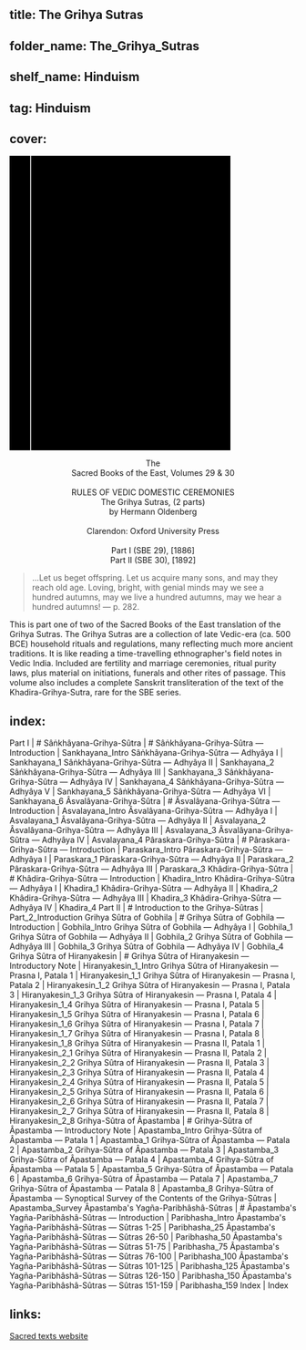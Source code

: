 ## title: The Grihya Sutras
## folder_name: The_Grihya_Sutras
## shelf_name: Hinduism
## tag: Hinduism
## cover: 
<div class="urantiapedia-book-front urantiapedia-book-hindu">
<svg xmlns="http://www.w3.org/2000/svg" width="102.6mm" height="136.8mm" viewBox="0 0 102.6 136.8" version="1.1">
	<g transform="translate(-7,-5)">
		<rect width="9.6" height="136.8" x="7" y="5" />
		<rect width="96.9" height="136.8" x="17" y="5" />
		<text style="font-size:5px" x="61" y="22">Hermann Oldenberg (tr.)</text>
		<text style="font-size:4px" x="61" y="125">1886-1892</text>
		<text style="font-size:9px" x="61" y="60">The Grihya Sutras</text>
		<text style="font-size:9px" x="61" y="70">(2 parts)</text>
	</g>
</svg>
</div>

<p style="text-align:center;">
The<br>
Sacred Books of the East, Volumes 29 & 30<br>
<br>
RULES OF VEDIC DOMESTIC CEREMONIES<br>
<span class="text-h3">The Grihya Sutras, (2 parts)</span><br>
<span class="text-h5">by Hermann Oldenberg</span><br>
<br>
Clarendon: Oxford University Press<br>
<br>
Part I (SBE 29), [1886]<br>
Part II (SBE 30), [1892]<br>
</p>

> ...Let us beget offspring.
> Let us acquire many sons, and may they reach old age.
> Loving, bright, with genial minds may we see a hundred autumns,
> may we live a hundred autumns, may we hear a hundred autumns!
> — p. 282.

This is part one of two of the Sacred Books of the East translation of the Grihya Sutras. The Grihya Sutras are a collection of late Vedic-era (ca. 500 BCE) household rituals and regulations, many reflecting much more ancient traditions. It is like reading a time-travelling ethnographer's field notes in Vedic India. Included are fertility and marriage ceremonies, ritual purity laws, plus material on initiations, funerals and other rites of passage. This volume also includes a complete Sanskrit transliteration of the text of the Khadira-Grihya-Sutra, rare for the SBE series.

## index:
Part I | #
	Sâṅkhâyana-Grihya-Sûtra | #
		Sâṅkhâyana-Grihya-Sûtra — Introduction | Sankhayana_Intro
		Sâṅkhâyana-Grihya-Sûtra — Adhyâya I | Sankhayana_1
		Sâṅkhâyana-Grihya-Sûtra — Adhyâya II | Sankhayana_2
		Sâṅkhâyana-Grihya-Sûtra — Adhyâya III | Sankhayana_3
		Sâṅkhâyana-Grihya-Sûtra — Adhyâya IV | Sankhayana_4
		Sâṅkhâyana-Grihya-Sûtra — Adhyâya V | Sankhayana_5
		Sâṅkhâyana-Grihya-Sûtra — Adhyâya VI | Sankhayana_6
	Âsvalâyana-Grihya-Sûtra | #
		Âsvalâyana-Grihya-Sûtra — Introduction | Asvalayana_Intro
		Âsvalâyana-Grihya-Sûtra — Adhyâya I | Asvalayana_1
		Âsvalâyana-Grihya-Sûtra — Adhyâya II | Asvalayana_2
		Âsvalâyana-Grihya-Sûtra — Adhyâya III | Asvalayana_3
		Âsvalâyana-Grihya-Sûtra — Adhyâya IV | Asvalayana_4
	Pâraskara-Grihya-Sûtra | #
		Pâraskara-Grihya-Sûtra — Introduction | Paraskara_Intro
		Pâraskara-Grihya-Sûtra — Adhyâya I | Paraskara_1
		Pâraskara-Grihya-Sûtra — Adhyâya II | Paraskara_2
		Pâraskara-Grihya-Sûtra — Adhyâya III | Paraskara_3
	Khâdira-Grihya-Sûtra | #
		Khâdira-Grihya-Sûtra — Introduction | Khadira_Intro
		Khâdira-Grihya-Sûtra — Adhyâya I | Khadira_1
		Khâdira-Grihya-Sûtra — Adhyâya II | Khadira_2
		Khâdira-Grihya-Sûtra — Adhyâya III | Khadira_3
		Khâdira-Grihya-Sûtra — Adhyâya IV | Khadira_4
Part II | #
	Introduction to the Grihya-Sûtras | Part_2_Introduction
	Grihya Sûtra of Gobhila | #
		Grihya Sûtra of Gobhila — Introduction | Gobhila_Intro
		Grihya Sûtra of Gobhila — Adhyâya I | Gobhila_1
		Grihya Sûtra of Gobhila — Adhyâya II | Gobhila_2
		Grihya Sûtra of Gobhila — Adhyâya III | Gobhila_3
		Grihya Sûtra of Gobhila — Adhyâya IV | Gobhila_4
	Grihya Sûtra of Hiranyakesin | #
		Grihya Sûtra of Hiranyakesin — Introductory Note | Hiranyakesin_1_Intro
		Grihya Sûtra of Hiranyakesin — Prasna I, Patala 1 | Hiranyakesin_1_1
		Grihya Sûtra of Hiranyakesin — Prasna I, Patala 2 | Hiranyakesin_1_2
		Grihya Sûtra of Hiranyakesin — Prasna I, Patala 3 | Hiranyakesin_1_3
		Grihya Sûtra of Hiranyakesin — Prasna I, Patala 4 | Hiranyakesin_1_4
		Grihya Sûtra of Hiranyakesin — Prasna I, Patala 5 | Hiranyakesin_1_5
		Grihya Sûtra of Hiranyakesin — Prasna I, Patala 6 | Hiranyakesin_1_6
		Grihya Sûtra of Hiranyakesin — Prasna I, Patala 7 | Hiranyakesin_1_7
		Grihya Sûtra of Hiranyakesin — Prasna I, Patala 8 | Hiranyakesin_1_8
		Grihya Sûtra of Hiranyakesin — Prasna II, Patala 1 | Hiranyakesin_2_1
		Grihya Sûtra of Hiranyakesin — Prasna II, Patala 2 | Hiranyakesin_2_2
		Grihya Sûtra of Hiranyakesin — Prasna II, Patala 3 | Hiranyakesin_2_3
		Grihya Sûtra of Hiranyakesin — Prasna II, Patala 4 | Hiranyakesin_2_4
		Grihya Sûtra of Hiranyakesin — Prasna II, Patala 5 | Hiranyakesin_2_5
		Grihya Sûtra of Hiranyakesin — Prasna II, Patala 6 | Hiranyakesin_2_6
		Grihya Sûtra of Hiranyakesin — Prasna II, Patala 7 | Hiranyakesin_2_7
		Grihya Sûtra of Hiranyakesin — Prasna II, Patala 8 | Hiranyakesin_2_8
	Grihya-Sûtra of Âpastamba | #
		Grihya-Sûtra of Âpastamba — Introductory Note | Apastamba_Intro
		Grihya-Sûtra of Âpastamba — Patala 1 | Apastamba_1
		Grihya-Sûtra of Âpastamba — Patala 2 | Apastamba_2
		Grihya-Sûtra of Âpastamba — Patala 3 | Apastamba_3
		Grihya-Sûtra of Âpastamba — Patala 4 | Apastamba_4
		Grihya-Sûtra of Âpastamba — Patala 5 | Apastamba_5
		Grihya-Sûtra of Âpastamba — Patala 6 | Apastamba_6
		Grihya-Sûtra of Âpastamba — Patala 7 | Apastamba_7
		Grihya-Sûtra of Âpastamba — Patala 8 | Apastamba_8
		Grihya-Sûtra of Âpastamba — Synoptical Survey of the Contents of the Grihya-Sûtras | Apastamba_Survey
	Âpastamba's Yagña-Paribhâshâ-Sûtras | #
		Âpastamba's Yagña-Paribhâshâ-Sûtras — Introduction | Paribhasha_Intro
		Âpastamba's Yagña-Paribhâshâ-Sûtras — Sûtras 1-25 | Paribhasha_25
		Âpastamba's Yagña-Paribhâshâ-Sûtras — Sûtras 26-50 | Paribhasha_50
		Âpastamba's Yagña-Paribhâshâ-Sûtras — Sûtras 51-75 | Paribhasha_75
		Âpastamba's Yagña-Paribhâshâ-Sûtras — Sûtras 76-100 | Paribhasha_100
		Âpastamba's Yagña-Paribhâshâ-Sûtras — Sûtras 101-125 | Paribhasha_125
		Âpastamba's Yagña-Paribhâshâ-Sûtras — Sûtras 126-150 | Paribhasha_150
		Âpastamba's Yagña-Paribhâshâ-Sûtras — Sûtras 151-159 | Paribhasha_159
Index | Index

## links:
[Sacred texts website](https://archive.sacred-texts.com/hin/sbe29/index.htm)